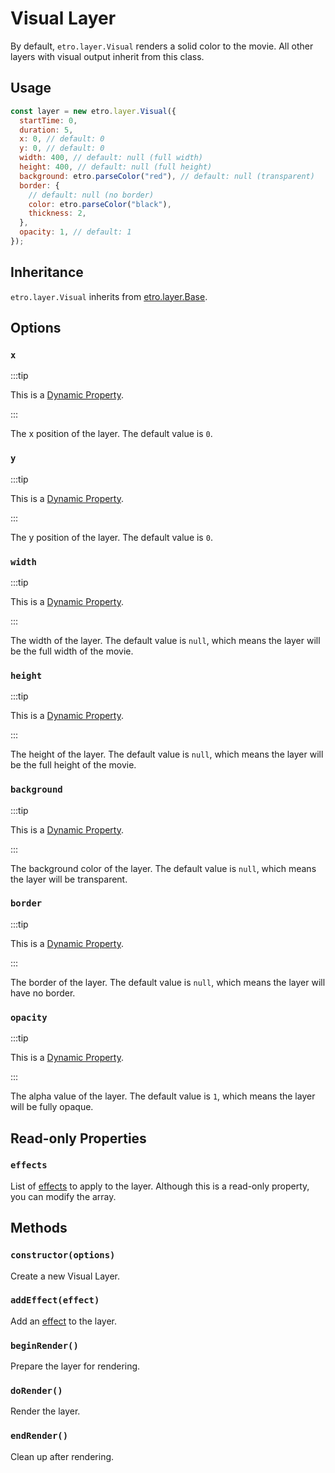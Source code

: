 # Visual Layer

By default, `etro.layer.Visual` renders a solid color to the movie. All other layers with visual output inherit from this class.

## Usage

```js
const layer = new etro.layer.Visual({
  startTime: 0,
  duration: 5,
  x: 0, // default: 0
  y: 0, // default: 0
  width: 400, // default: null (full width)
  height: 400, // default: null (full height)
  background: etro.parseColor("red"), // default: null (transparent)
  border: {
    // default: null (no border)
    color: etro.parseColor("black"),
    thickness: 2,
  },
  opacity: 1, // default: 1
});
```

## Inheritance

`etro.layer.Visual` inherits from [etro.layer.Base](base).

## Options

### `x`

:::tip

This is a [Dynamic Property](../dynamic-properties).

:::

The x position of the layer. The default value is `0`.

### `y`

:::tip

This is a [Dynamic Property](../dynamic-properties).

:::

The y position of the layer. The default value is `0`.

### `width`

:::tip

This is a [Dynamic Property](../dynamic-properties).

:::

The width of the layer. The default value is `null`, which means the layer will be the full width of the movie.

### `height`

:::tip

This is a [Dynamic Property](../dynamic-properties).

:::

The height of the layer. The default value is `null`, which means the layer will be the full height of the movie.

### `background`

:::tip

This is a [Dynamic Property](../dynamic-properties).

:::

The background color of the layer. The default value is `null`, which means the layer will be transparent.

### `border`

:::tip

This is a [Dynamic Property](../dynamic-properties).

:::

The border of the layer. The default value is `null`, which means the layer will have no border.

### `opacity`

:::tip

This is a [Dynamic Property](../dynamic-properties).

:::

The alpha value of the layer. The default value is `1`, which means the layer will be fully opaque.

## Read-only Properties

### `effects`

List of [effects](../../category/effects) to apply to the layer. Although this is a read-only property, you can modify the array.

## Methods

### `constructor(options)`

Create a new Visual Layer.

### `addEffect(effect)`

Add an [effect](../../category/effects) to the layer.

### `beginRender()`

Prepare the layer for rendering.

### `doRender()`

Render the layer.

### `endRender()`

Clean up after rendering.
